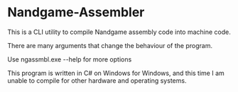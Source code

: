 # Nandgame-Assembler
This is a CLI utility to compile Nandgame assembly code into machine code.

There are many arguments that change the behaviour of the program.

Use ngassmbl.exe --help for more options

This program is written in C# on Windows for Windows, and this time I am unable to compile for other hardware and operating systems.
